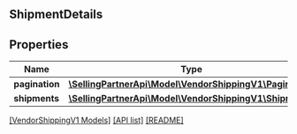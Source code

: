 ## ShipmentDetails

## Properties

Name | Type | Description | Notes
------------ | ------------- | ------------- | -------------
**pagination** | [**\SellingPartnerApi\Model\VendorShippingV1\Pagination**](Pagination.md) |  | [optional]
**shipments** | [**\SellingPartnerApi\Model\VendorShippingV1\Shipment[]**](Shipment.md) |  | [optional]

[[VendorShippingV1 Models]](../) [[API list]](../../Api) [[README]](../../../README.md)
